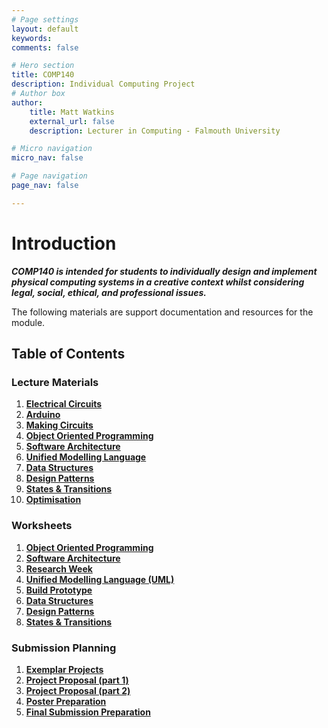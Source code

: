```yaml
---
# Page settings
layout: default
keywords:
comments: false

# Hero section
title: COMP140
description: Individual Computing Project
# Author box
author:
    title: Matt Watkins
    external_url: false
    description: Lecturer in Computing - Falmouth University

# Micro navigation
micro_nav: false

# Page navigation
page_nav: false

---
```

# Introduction

***COMP140 is intended for students to individually design and implement physical computing systems in a creative context whilst considering legal, social, ethical, and professional issues.***

The following materials are support documentation and resources for the module.

## Table of Contents

### Lecture Materials
 1. **[Electrical Circuits](../comp140/lectures/electrical-circuits-lm "Electrical Circuits Lecture Materials")**
 2. **[Arduino](../comp140/lectures/arduino-lm "Arduino Lecture Materials")**
 3. **[Making Circuits](../comp140/lectures/making-circuits-lm "Making Circuits Lecture Materials")**
 4. **[Object Oriented Programming](../comp140/lectures/oop-lm "OOP Lecture Materials")**
 5. **[Software Architecture](../comp140/lectures/software-architecture-lm "Software Architecture Lecture Materials")**
 6. **[Unified Modelling Language](../comp140/lectures/uml-lm "UML Lecture Materials")**
 7. **[Data Structures](../comp140/lectures/data-structures-lm "Data Structures Lecture Materials")**
 8. **[Design Patterns](../comp140/lectures/design-patterns-lm "Design Patterns Lecture Materials")**
 9. **[States & Transitions](../comp140/lectures/cybernetics-lm "Cybernetics Lecture Materials")**
 10. **[Optimisation](../comp140/lectures/optimisation-lm "Optimisation Lecture Materials")**

### Worksheets
 1. **[Object Oriented Programming](../comp140/worksheets/oop-ws "OOP")**
 2. **[Software Architecture](../comp140/worksheets/software-architecture-ws "Software Architecture")**
 3. **[Research Week](../comp140/worksheets/research-week-ws "Research Week")**
 4. **[Unified Modelling Language (UML)](../comp140/worksheets//uml-ws "UML")**
 5. **[Build Prototype](../comp140/prototype-ws "Build Prototype")**
 6. **[Data Structures](../comp140/data-structures-ws "Data Structures")**
 7. **[Design Patterns](../comp140/design-patterns-ws "Design Patterns")**
 8. **[States & Transitions](../comp140/cybernetics-ws "States & Transitions")** 
<!---#### 9 - [Optimisation](../comp140/optimisation-ws "Optimisation")-->


### Submission Planning
 1. **[Exemplar Projects](../comp140/exemplar-research "Exemplar Projects")**
 2. **[Project Proposal (part 1)](../comp140/project-proposal-part-1 "Project Proposal Part 1")**
 3. **[Project Proposal (part 2)](../comp140/project-proposal-part-2 "Project Proposal Part 2")**
 4. **[Poster Preparation](../comp140/poster-preparation "Poster Preparation")**
 5. **[Final Submission Preparation](../comp140/final-submission-preparation "Final Submission Preparation")**


    
<!--stackedit_data:
eyJoaXN0b3J5IjpbMTczMTczNzUxLDIwOTY2NTEzMDYsMTAxND
M1MDM2MywxNjY4NjU3MTk0LDg5MDkxMTMxLC0xNTk4MjYyOTE4
LC03NTAyOTAwODYsLTg5MTM2MTA4NCwyNzgyMzk1NTgsLTExOD
kyNTg5NDUsLTExMzIwNzI3NTksMTk4ODIyMDM0OSwtMzM3Mzcx
OTI3LDE3Nzk0NjQ5ODAsLTU0NTI0OTgzMiwtMTg2ODQ0NTcsLT
I5NTA0NDU5OCwtMjE0MTEwMzUzNywtMjk4NjU4NjExLC02MDQ1
ODAxNTFdfQ==
-->